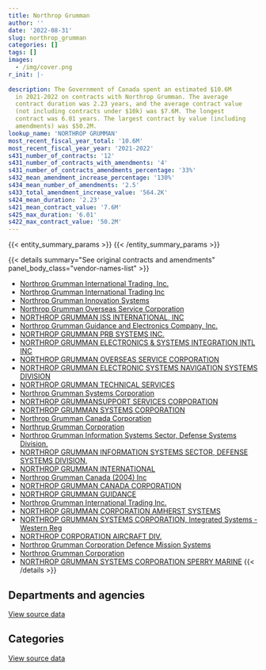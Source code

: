 ```yaml
---
title: Northrop Grumman
author: ''
date: '2022-08-31'
slug: northrop_grumman
categories: []
tags: []
images:
  - /img/cover.png
r_init: |-
  
description: The Government of Canada spent an estimated $10.6M
  in 2021-2022 on contracts with Northrop Grumman. The average
  contract duration was 2.23 years, and the average contract value
  (not including contracts under $10k) was $7.6M. The longest
  contract was 6.01 years. The largest contract by value (including
  amendments) was $50.2M.
lookup_name: 'NORTHROP GRUMMAN'
most_recent_fiscal_year_total: '10.6M'
most_recent_fiscal_year_year: '2021-2022'
s431_number_of_contracts: '12'
s431_number_of_contracts_with_amendments: '4'
s431_number_of_contracts_amendments_percentage: '33%'
s432_mean_amendment_increase_percentage: '130%'
s434_mean_number_of_amendments: '2.5'
s433_total_amendment_increase_value: '564.2K'
s424_mean_duration: '2.23'
s421_mean_contract_value: '7.6M'
s425_max_duration: '6.01'
s422_max_contract_value: '50.2M'
---
```


<script src="/rmarkdown-libs/htmlwidgets/htmlwidgets.js"></script>
<link href="/rmarkdown-libs/datatables-css/datatables-crosstalk.css" rel="stylesheet" />
<script src="/rmarkdown-libs/datatables-binding/datatables.js"></script>
<script src="/rmarkdown-libs/jquery/jquery-3.6.0.min.js"></script>
<link href="/rmarkdown-libs/dt-core-bootstrap/css/dataTables.bootstrap.min.css" rel="stylesheet" />
<link href="/rmarkdown-libs/dt-core-bootstrap/css/dataTables.bootstrap.extra.css" rel="stylesheet" />
<script src="/rmarkdown-libs/dt-core-bootstrap/js/jquery.dataTables.min.js"></script>
<script src="/rmarkdown-libs/dt-core-bootstrap/js/dataTables.bootstrap.min.js"></script>
<link href="/rmarkdown-libs/crosstalk/css/crosstalk.min.css" rel="stylesheet" />
<script src="/rmarkdown-libs/crosstalk/js/crosstalk.min.js"></script>
<script src="/rmarkdown-libs/htmlwidgets/htmlwidgets.js"></script>
<link href="/rmarkdown-libs/datatables-css/datatables-crosstalk.css" rel="stylesheet" />
<script src="/rmarkdown-libs/datatables-binding/datatables.js"></script>
<script src="/rmarkdown-libs/jquery/jquery-3.6.0.min.js"></script>
<link href="/rmarkdown-libs/dt-core-bootstrap/css/dataTables.bootstrap.min.css" rel="stylesheet" />
<link href="/rmarkdown-libs/dt-core-bootstrap/css/dataTables.bootstrap.extra.css" rel="stylesheet" />
<script src="/rmarkdown-libs/dt-core-bootstrap/js/jquery.dataTables.min.js"></script>
<script src="/rmarkdown-libs/dt-core-bootstrap/js/dataTables.bootstrap.min.js"></script>
<link href="/rmarkdown-libs/crosstalk/css/crosstalk.min.css" rel="stylesheet" />
<script src="/rmarkdown-libs/crosstalk/js/crosstalk.min.js"></script>

{{< entity_summary_params >}}
{{< /entity_summary_params >}}

{{< details summary="See original contracts and amendments" panel_body_class="vendor-names-list" >}}
- [Northrop Grumman International Trading, Inc.](https://search.open.canada.ca/en/ct/?sort=contract_value_f%20desc&page=1&search_text=%22Northrop%20Grumman%20International%20Trading%2c%20Inc.%22)
- [Northrop Grumman International Trading Inc](https://search.open.canada.ca/en/ct/?sort=contract_value_f%20desc&page=1&search_text=%22Northrop%20Grumman%20International%20Trading%20Inc%22)
- [Northrop Grumman Innovation Systems](https://search.open.canada.ca/en/ct/?sort=contract_value_f%20desc&page=1&search_text=%22Northrop%20Grumman%20Innovation%20Systems%22)
- [Northrop Grumman Overseas Service Corporation](https://search.open.canada.ca/en/ct/?sort=contract_value_f%20desc&page=1&search_text=%22Northrop%20Grumman%20Overseas%20Service%20Corporation%22)
- [NORTHROP GRUMMAN ISS INTERNATIONAL, INC](https://search.open.canada.ca/en/ct/?sort=contract_value_f%20desc&page=1&search_text=%22NORTHROP%20GRUMMAN%20ISS%20INTERNATIONAL%2c%20INC%22)
- [Northrop Grumman Guidance and Electronics Company, Inc.](https://search.open.canada.ca/en/ct/?sort=contract_value_f%20desc&page=1&search_text=%22Northrop%20Grumman%20Guidance%20and%20Electronics%20Company%2c%20Inc.%22)
- [NORTHROP GRUMMAN PRB SYSTEMS INC.](https://search.open.canada.ca/en/ct/?sort=contract_value_f%20desc&page=1&search_text=%22NORTHROP%20GRUMMAN%20PRB%20SYSTEMS%20INC.%22)
- [NORTHROP GRUMMAN ELECTRONICS & SYSTEMS INTEGRATION INTL INC](https://search.open.canada.ca/en/ct/?sort=contract_value_f%20desc&page=1&search_text=%22NORTHROP%20GRUMMAN%20ELECTRONICS%20%26%20SYSTEMS%20INTEGRATION%20INTL%20INC%22)
- [NORTHROP GRUMMAN OVERSEAS SERVICE CORPORATION](https://search.open.canada.ca/en/ct/?sort=contract_value_f%20desc&page=1&search_text=%22NORTHROP%20GRUMMAN%20OVERSEAS%20SERVICE%20CORPORATION%22)
- [NORTHROP GRUMMAN ELECTRONIC SYSTEMS NAVIGATION SYSTEMS DIVISION](https://search.open.canada.ca/en/ct/?sort=contract_value_f%20desc&page=1&search_text=%22NORTHROP%20GRUMMAN%20ELECTRONIC%20SYSTEMS%20%20NAVIGATION%20SYSTEMS%20DIVISION%22)
- [NORTHROP GRUMMAN TECHNICAL SERVICES](https://search.open.canada.ca/en/ct/?sort=contract_value_f%20desc&page=1&search_text=%22NORTHROP%20GRUMMAN%20TECHNICAL%20SERVICES%22)
- [Northrop Grumman Systems Corporation](https://search.open.canada.ca/en/ct/?sort=contract_value_f%20desc&page=1&search_text=%22Northrop%20Grumman%20Systems%20Corporation%22)
- [NORTHROP GRUMMANSUPPORT SERVICES CORPORATION](https://search.open.canada.ca/en/ct/?sort=contract_value_f%20desc&page=1&search_text=%22NORTHROP%20GRUMMANSUPPORT%20SERVICES%20CORPORATION%22)
- [NORTHROP GRUMMAN SYSTEMS CORPORATION](https://search.open.canada.ca/en/ct/?sort=contract_value_f%20desc&page=1&search_text=%22NORTHROP%20GRUMMAN%20SYSTEMS%20CORPORATION%22)
- [Northrop Grumman Canada Corporation](https://search.open.canada.ca/en/ct/?sort=contract_value_f%20desc&page=1&search_text=%22Northrop%20Grumman%20Canada%20Corporation%22)
- [Northrup Grumman Corporation](https://search.open.canada.ca/en/ct/?sort=contract_value_f%20desc&page=1&search_text=%22Northrup%20Grumman%20Corporation%22)
- [Northrop Grumman Information Systems Sector, Defense Systems Division,](https://search.open.canada.ca/en/ct/?sort=contract_value_f%20desc&page=1&search_text=%22Northrop%20Grumman%20Information%20Systems%20Sector%2c%20Defense%20Systems%20Division%2c%22)
- [NORTHROP GRUMMAN INFORMATION SYSTEMS SECTOR, DEFENSE SYSTEMS DIVISION,](https://search.open.canada.ca/en/ct/?sort=contract_value_f%20desc&page=1&search_text=%22NORTHROP%20GRUMMAN%20INFORMATION%20SYSTEMS%20SECTOR%2c%20DEFENSE%20SYSTEMS%20DIVISION%2c%22)
- [NORTHROP GRUMMAN INTERNATIONAL](https://search.open.canada.ca/en/ct/?sort=contract_value_f%20desc&page=1&search_text=%22NORTHROP%20GRUMMAN%20INTERNATIONAL%22)
- [Northrop Grumman Canada (2004) Inc](https://search.open.canada.ca/en/ct/?sort=contract_value_f%20desc&page=1&search_text=%22Northrop%20Grumman%20Canada%20%282004%29%20Inc%22)
- [NORTHROP GRUMMAN CANADA CORPORATION](https://search.open.canada.ca/en/ct/?sort=contract_value_f%20desc&page=1&search_text=%22NORTHROP%20GRUMMAN%20CANADA%20CORPORATION%22)
- [NORTHROP GRUMMAN GUIDANCE](https://search.open.canada.ca/en/ct/?sort=contract_value_f%20desc&page=1&search_text=%22NORTHROP%20GRUMMAN%20GUIDANCE%22)
- [Northrop Grumman International Trading Inc.](https://search.open.canada.ca/en/ct/?sort=contract_value_f%20desc&page=1&search_text=%22Northrop%20Grumman%20International%20Trading%20Inc.%22)
- [NORTHROP GRUMMAN CORPORATION AMHERST SYSTEMS](https://search.open.canada.ca/en/ct/?sort=contract_value_f%20desc&page=1&search_text=%22NORTHROP%20GRUMMAN%20CORPORATION%20%20AMHERST%20SYSTEMS%22)
- [NORTHROP GRUMMAN SYSTEMS CORPORATION, Integrated Systems - Western Reg](https://search.open.canada.ca/en/ct/?sort=contract_value_f%20desc&page=1&search_text=%22NORTHROP%20GRUMMAN%20SYSTEMS%20CORPORATION%2c%20Integrated%20Systems%20-%20Western%20Reg%22)
- [NORTHROP CORPORATION AIRCRAFT DIV.](https://search.open.canada.ca/en/ct/?sort=contract_value_f%20desc&page=1&search_text=%22NORTHROP%20CORPORATION%20AIRCRAFT%20DIV.%22)
- [Northrop Grumman Corporation Defence Mission Systems](https://search.open.canada.ca/en/ct/?sort=contract_value_f%20desc&page=1&search_text=%22Northrop%20Grumman%20Corporation%20Defence%20Mission%20Systems%22)
- [Northrop Grumman Corporation](https://search.open.canada.ca/en/ct/?sort=contract_value_f%20desc&page=1&search_text=%22Northrop%20Grumman%20Corporation%22)
- [NORTHROP GRUMMAN SYSTEMS CORPORATION SPERRY MARINE](https://search.open.canada.ca/en/ct/?sort=contract_value_f%20desc&page=1&search_text=%22NORTHROP%20GRUMMAN%20SYSTEMS%20CORPORATION%20SPERRY%20MARINE%22)
{{< /details >}}

## Departments and agencies

<div id="htmlwidget-1" style="width:100%;height:auto;" class="datatables html-widget"></div>
<script type="application/json" data-for="htmlwidget-1">{"x":{"style":"bootstrap","filter":"none","vertical":false,"data":[["<a href=\"/departments/dnd-mdn/\">National Defence<\/a>","<a href=\"/departments/pc/\">Parks Canada<\/a>"],[9253791.11,24959],[10254540.47,null],[11420578.66,null],[10622360.54,null]],"container":"<table class=\"table table-striped table-hover row-border order-column display\">\n  <thead>\n    <tr>\n      <th>Department<\/th>\n      <th>2018-2019<\/th>\n      <th>2019-2020<\/th>\n      <th>2020-2021<\/th>\n      <th>2021-2022<\/th>\n    <\/tr>\n  <\/thead>\n<\/table>","options":{"order":[[4,"desc"]],"pageLength":10,"autoWidth":true,"columnDefs":[{"targets":1,"render":"function(data, type, row, meta) {\n    return type !== 'display' ? data : DTWidget.formatCurrency(data, \"$\", 2, 3, \",\", \".\", true, null);\n  }"},{"targets":2,"render":"function(data, type, row, meta) {\n    return type !== 'display' ? data : DTWidget.formatCurrency(data, \"$\", 2, 3, \",\", \".\", true, null);\n  }"},{"targets":3,"render":"function(data, type, row, meta) {\n    return type !== 'display' ? data : DTWidget.formatCurrency(data, \"$\", 2, 3, \",\", \".\", true, null);\n  }"},{"targets":4,"render":"function(data, type, row, meta) {\n    return type !== 'display' ? data : DTWidget.formatCurrency(data, \"$\", 2, 3, \",\", \".\", true, null);\n  }"},{"width":"16%","targets":[1,2,3,4]},{"className":"dt-right","targets":[1,2,3,4]}],"orderClasses":false}},"evals":["options.columnDefs.0.render","options.columnDefs.1.render","options.columnDefs.2.render","options.columnDefs.3.render"],"jsHooks":[]}</script>
<p class="text-right">
<a href="https://github.com/GoC-Spending/contracts-data/tree/main/data/out/vendors/northrop_grumman/summary_by_fiscal_year_by_department.csv" class="source-data-link btn btn-link">View source data</a>
</p>

## Categories

<div id="htmlwidget-2" style="width:100%;height:auto;" class="datatables html-widget"></div>
<script type="application/json" data-for="htmlwidget-2">{"x":{"style":"bootstrap","filter":"none","vertical":false,"data":[["<a href=\"/categories/facilities_and_construction/\">Facilities and construction<\/a>","<a href=\"/categories/defence/\">Defence<\/a>","<a href=\"/categories/transportation_and_logistics/\">Transportation and logistics<\/a>","<a href=\"/categories/industrial_products_and_services/\">Industrial products and services<\/a>"],[1588859.2,136573.63,24959,7528358.28],[null,198412.26,null,10056128.21],[null,1391926.21,null,10028652.45],[null,593708.09,null,10028652.45]],"container":"<table class=\"table table-striped table-hover row-border order-column display\">\n  <thead>\n    <tr>\n      <th>Category<\/th>\n      <th>2018-2019<\/th>\n      <th>2019-2020<\/th>\n      <th>2020-2021<\/th>\n      <th>2021-2022<\/th>\n    <\/tr>\n  <\/thead>\n<\/table>","options":{"order":[[4,"desc"]],"dom":"t","pageLength":30,"autoWidth":true,"columnDefs":[{"targets":1,"render":"function(data, type, row, meta) {\n    return type !== 'display' ? data : DTWidget.formatCurrency(data, \"$\", 2, 3, \",\", \".\", true, null);\n  }"},{"targets":2,"render":"function(data, type, row, meta) {\n    return type !== 'display' ? data : DTWidget.formatCurrency(data, \"$\", 2, 3, \",\", \".\", true, null);\n  }"},{"targets":3,"render":"function(data, type, row, meta) {\n    return type !== 'display' ? data : DTWidget.formatCurrency(data, \"$\", 2, 3, \",\", \".\", true, null);\n  }"},{"targets":4,"render":"function(data, type, row, meta) {\n    return type !== 'display' ? data : DTWidget.formatCurrency(data, \"$\", 2, 3, \",\", \".\", true, null);\n  }"},{"width":"16%","targets":[1,2,3,4]},{"className":"dt-right","targets":[1,2,3,4]}],"orderClasses":false,"lengthMenu":[10,25,30,50,100]}},"evals":["options.columnDefs.0.render","options.columnDefs.1.render","options.columnDefs.2.render","options.columnDefs.3.render"],"jsHooks":[]}</script>
<p class="text-right">
<a href="https://github.com/GoC-Spending/contracts-data/tree/main/data/out/vendors/northrop_grumman/summary_by_fiscal_year_by_category.csv" class="source-data-link btn btn-link">View source data</a>
</p>
